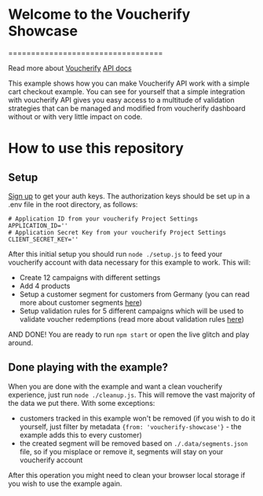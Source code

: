 # Welcome to the Voucherify Showcase
==================================

Read more about [Voucherify](https://voucherify.io) 
[API docs](https://docs.voucherify.io)

This example shows how you can make Voucherify API work with a simple cart checkout example. You can see for yourself that a simple integration with voucherify API gives you easy access to a multitude of validation strategies that can be managed and modified from voucherify dashboard without or with very little impact on code.

# How to use this repository

## Setup

[Sign up](http://app.voucherify.io/#/signup?plan=standard) to get your auth keys. The authorization keys should be set up in a .env file in the root directory, as follows:

```
# Application ID from your voucherify Project Settings
APPLICATION_ID=''
# Application Secret Key from your voucherify Project Settings
CLIENT_SECRET_KEY=''
```

After this initial setup you should run `node ./setup.js` to feed your voucherify account with data necessary for this example to work.
This will:
- Create 12 campaigns with different settings
- Add 4 products
- Setup a customer segment for customers from Germany (you can read more about customer segments [here](https://docs.voucherify.io/docs/customer-segments))
- Setup validation rules for 5 different campaigns which will be used to validate voucher redemptions (read more about validation rules [here](https://docs.voucherify.io/docs/validation-rules))

AND DONE! You are ready to run `npm start` or open the live glitch and play around.

## Done playing with the example?

When you are done with the example and want a clean voucherify experience, just run `node ./cleanup.js`. This will remove the vast majority of the data we put there. With some exceptions:
- customers tracked in this example won't be removed (if you wish to do it yourself, just filter by metadata `{from: 'voucherify-showcase'}` - the example adds this to every customer)
- the created segment will be removed based on `./.data/segments.json` file, so if you misplace or remove it, segments will stay on your voucherify account

After this operation you might need to clean your browser local storage if you wish to use the example again.
